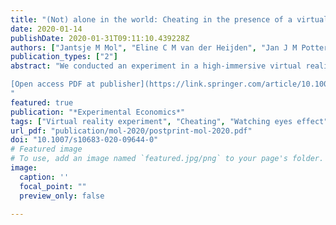 ```yaml
---
title: "(Not) alone in the world: Cheating in the presence of a virtual observer"
date: 2020-01-14
publishDate: 2020-01-31T09:11:10.439228Z
authors: ["Jantsje M Mol", "Eline C M van der Heijden", "Jan J M Potters"]
publication_types: ["2"]
abstract: "We conducted an experiment in a high-immersive virtual reality environment to study the effect of the presence of a virtual observer on cheating behavior. Par- ticipants were placed in a virtual room and played 30 rounds of a cheating game without a chance of their cheating being detected. We varied whether or not a vir- tual observer (an avatar) was present in the room, and, if so, whether the avatar was actively staring at the decision maker or passively seated in a corner watching his smartphone. Results display significantly less cheating with an active than with a passive avatar, but not less cheating than in a control condition without an avatar. This suggests that an active (virtual) observer can intensify reputational concerns, but that the presence of someone passive and uninterested may actually alleviate such concerns.

[Open access PDF at publisher](https://link.springer.com/article/10.1007/s10683-020-09644-0)
"
featured: true
publication: "*Experimental Economics*"
tags: ["Virtual reality experiment", "Cheating", "Watching eyes effect"]
url_pdf: "publication/mol-2020/postprint-mol-2020.pdf"
doi: "10.1007/s10683-020-09644-0"
# Featured image
# To use, add an image named `featured.jpg/png` to your page's folder. 
image:
  caption: ''
  focal_point: ""
  preview_only: false

---
```


